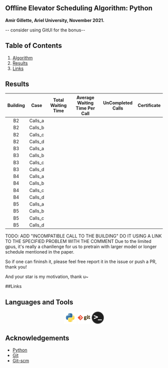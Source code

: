 ## Offline Elevator Scheduling Algorithm: Python 
**Amir Gillette, Ariel University, November 2021.**  

-- consider using GitUI for the bonus--

## <a name="table-of-contents"></a> Table of Contents

1. [Algorithm](#Algorithm)
2. [Results](#Results)
3. [Links](#Links)

## Results

|   Building  | Case | Total Waiting Time | Average Waiting Time Per Call | UnCompleted Calls    | Certificate |
|:--------:|:--------:|:--------:|:--------:| :--------:|:--------:|
| B2 |  Calls_a   |      |     | |  |
| B2 |   Calls_b  |      |     | |  |
| B2 |   Calls_c  |      |     | |  |
|  B2|   Calls_d  |      |     | |  |
| B3 |   Calls_a  |      |     | |  |
| B3 |   Calls_b  |      |     | |  |
|  B3|   Calls_c  |      |     | |  |
| B3 |   Calls_d  |      |     | |  |
| B4 |  Calls_a   |      |     | |  |
| B4 |  Calls_b   |      |     | |  |
| B4 |  Calls_c   |      |     | |  |
| B4 |  Calls_d   |      |     | |  |
| B5 |  Calls_a   |      |     | |  |
| B5 |  Calls_b   |      |     | |  |
|  B5|  Calls_c   |      |     | |  |
|  B5|  Calls_d   |      |     | |  |

TODO: ADD "INCOMPATIBLE CALL TO THE BUILDING"
      DO IT USING A LINK TO THE SPECIFIED PROBLEM WITH THE COMMENT
Due to the limited gpus, it's really a chanllenge for us to pretrain with larger model or longer schedule mentioned in the paper. 

So if one can fininsh it, please feel free report it in the issue or push a PR, thank you!

And your star is my motivation, thank u~


##Links


<!-- Languages and Tools -->

## Languages and Tools

  <div align="center">
  
 <code><img height="40"  src="https://raw.githubusercontent.com/github/explore/80688e429a7d4ef2fca1e82350fe8e3517d3494d/topics/python/python.png"></code> 
 <code><img height="40" src="https://raw.githubusercontent.com/github/explore/80688e429a7d4ef2fca1e82350fe8e3517d3494d/topics/git/git.png"></code>
 <code><img height="40" src="https://raw.githubusercontent.com/github/explore/80688e429a7d4ef2fca1e82350fe8e3517d3494d/topics/terminal/terminal.png"></code>
  </div>


<!-- ACKNOWLEDGEMENTS -->
## Acknowledgements
* [Python](https://www.python.org/)
* [Git](https://git-scm.com/)
* [Git-scm](https://git-scm.com/book/en/v2/Getting-Started-Installing-Git)

